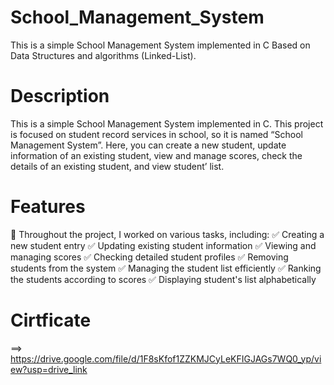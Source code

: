 # School_Management_System
This is a simple School Management System implemented in C Based on Data Structures and algorithms (Linked-List). 

# Description
This is a simple School Management System implemented in C. 
This project is focused on student record services in  school, so it is named “School Management System”. 
Here, you can create a new student, update  information of an existing student, view and manage  scores, check the details of an existing student, and view student’ list.

# Features
🎯 Throughout the project, I worked on various tasks, including:
✅ Creating a new student entry
✅ Updating existing student information
✅ Viewing and managing scores
✅ Checking detailed student profiles
✅ Removing students from the system
✅ Managing the student list efficiently
✅ Ranking the students according to scores
✅ Displaying student's list alphabetically

# Cirtficate 
==> https://drive.google.com/file/d/1F8sKfof1ZZKMJCyLeKFIGJAGs7WQ0_yp/view?usp=drive_link
